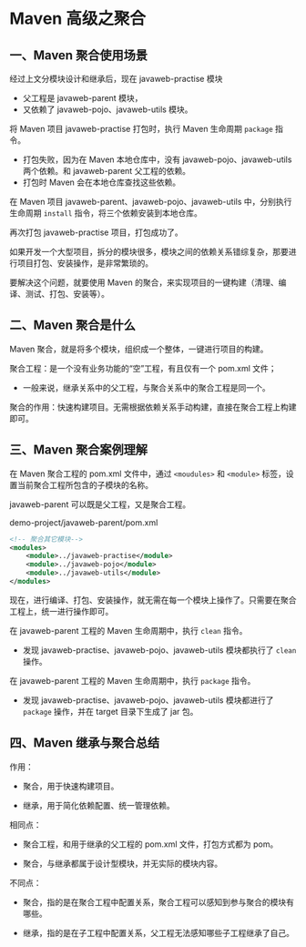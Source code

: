 # Maven 高级之聚合

## 一、Maven 聚合使用场景

经过上文分模块设计和继承后，现在 javaweb-practise 模块

- 父工程是 javaweb-parent 模块，
- 又依赖了 javaweb-pojo、javaweb-utils 模块。

将 Maven 项目 javaweb-practise 打包时，执行 Maven 生命周期 `package` 指令。

- 打包失败，因为在 Maven 本地仓库中，没有 javaweb-pojo、javaweb-utils 两个依赖。和 javaweb-parent 父工程的依赖。
- 打包时 Maven 会在本地仓库查找这些依赖。

在 Maven 项目 javaweb-parent、javaweb-pojo、javaweb-utils 中，分别执行生命周期 `install` 指令，将三个依赖安装到本地仓库。

再次打包 javaweb-practise 项目，打包成功了。

如果开发一个大型项目，拆分的模块很多，模块之间的依赖关系错综复杂，那要进行项目打包、安装操作，是非常繁琐的。

要解决这个问题，就要使用 Maven 的聚合，来实现项目的一键构建（清理、编译、测试、打包、安装等）。

## 二、Maven 聚合是什么

Maven 聚合，就是将多个模块，组织成一个整体，一键进行项目的构建。

聚合工程：是一个没有业务功能的“空”工程，有且仅有一个 pom.xml 文件；

- 一般来说，继承关系中的父工程，与聚合关系中的聚合工程是同一个。

聚合的作用：快速构建项目。无需根据依赖关系手动构建，直接在聚合工程上构建即可。

## 三、Maven 聚合案例理解

在 Maven 聚合工程的 pom.xml 文件中，通过 `<moudules>` 和 `<module>` 标签，设置当前聚合工程所包含的子模块的名称。

javaweb-parent 可以既是父工程，又是聚合工程。

demo-project/javaweb-parent/pom.xml

```xml
<!-- 聚合其它模块-->
<modules>
    <module>../javaweb-practise</module>
    <module>../javaweb-pojo</module>
    <module>../javaweb-utils</module>
</modules>
```

现在，进行编译、打包、安装操作，就无需在每一个模块上操作了。只需要在聚合工程上，统一进行操作即可。

在 javaweb-parent 工程的 Maven 生命周期中，执行 `clean` 指令。

- 发现 javaweb-practise、javaweb-pojo、javaweb-utils 模块都执行了 `clean` 操作。

在 javaweb-parent 工程的 Maven 生命周期中，执行 `package` 指令。

- 发现 javaweb-practise、javaweb-pojo、javaweb-utils 模块都进行了 `package` 操作，并在 target 目录下生成了 jar 包。

## 四、Maven 继承与聚合总结

作用：

- 聚合，用于快速构建项目。

- 继承，用于简化依赖配置、统一管理依赖。

相同点：

- 聚合工程，和用于继承的父工程的 pom.xml 文件，打包方式都为 pom。

- 聚合，与继承都属于设计型模块，并无实际的模块内容。

不同点：

- 聚合，指的是在聚合工程中配置关系，聚合工程可以感知到参与聚合的模块有哪些。

- 继承，指的是在子工程中配置关系，父工程无法感知哪些子工程继承了自己。
